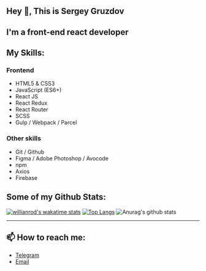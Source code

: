 ## Hey 👋, This is Sergey Gruzdov

## I'm a front-end react developer

## My Skills:

### Frontend

+ HTML5 & CSS3
+ JavaScript (ES6+)
+ React JS
+ React Redux
+ React Router
+ SCSS
+ Gulp / Webpack / Parcel

### Other skills

+ Git / Github
+ Figma / Adobe Photoshop / Avocode
+ npm
+ Axios
+ Firebase

## Some of my Github Stats:

[![willianrod's wakatime stats](https://github-readme-stats.vercel.app/api/wakatime?username=sgruzdov)](https://github.com/anuraghazra/github-readme-stats)
[![Top Langs](https://github-readme-stats.vercel.app/api/top-langs/?username=sgruzdov&layout=compact)](https://github.com/anuraghazra/github-readme-stats)
![Anurag's github stats](https://github-readme-stats.vercel.app/api?username=sgruzdov&show_icons=true&theme=react)

------

## 📫 How to reach me:

+ [Telegram](https://t.me/sergey_367)
+ [Email](mailto:s.gruzdov-fl@yandex.by)
